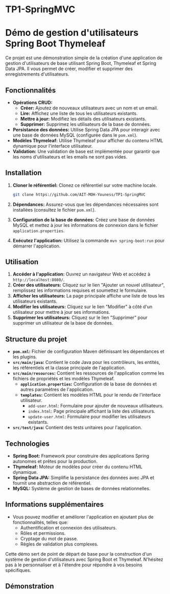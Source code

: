 # TP1-SpringMVC
# Démo de gestion d'utilisateurs Spring Boot Thymeleaf

Ce projet est une démonstration simple de la création d'une application de gestion d'utilisateurs de base utilisant Spring Boot, Thymeleaf et Spring Data JPA. Il vous permet de créer, modifier et supprimer des enregistrements d'utilisateurs.

## Fonctionnalités

* **Opérations CRUD:**
    * **Créer:** Ajoutez de nouveaux utilisateurs avec un nom et un email.
    * **Lire:** Affichez une liste de tous les utilisateurs existants.
    * **Mettre à jour:** Modifiez les détails des utilisateurs existants.
    * **Supprimer:** Supprimez les utilisateurs de la base de données.
* **Persistance des données:** Utilise Spring Data JPA pour interagir avec une base de données MySQL (configurée dans le `pom.xml`).
* **Modèles Thymeleaf:** Utilise Thymeleaf pour afficher du contenu HTML dynamique pour l'interface utilisateur.
* **Validation:** Une validation de base est implémentée pour garantir que les noms d'utilisateurs et les emails ne sont pas vides.

## Installation

1. **Cloner le référentiel:** Clonez ce référentiel sur votre machine locale.
    ```bash
    git clone https://github.com/AIT-MOH-Youness/TP1-SpringMVC
    ```

2. **Dépendances:** Assurez-vous que les dépendances nécessaires sont installées (consultez le fichier `pom.xml`).

3. **Configuration de la base de données:** Créez une base de données MySQL et mettez à jour les informations de connexion dans le fichier `application.properties`.

4. **Exécutez l'application:** Utilisez la commande `mvn spring-boot:run` pour démarrer l'application.

## Utilisation

1. **Accéder à l'application:** Ouvrez un navigateur Web et accédez à `http://localhost:8080/`.
2. **Créer des utilisateurs:** Cliquez sur le lien "Ajouter un nouvel utilisateur", remplissez les informations requises et soumettez le formulaire.
3. **Afficher les utilisateurs:** La page principale affiche une liste de tous les utilisateurs existants.
4. **Modifier les utilisateurs:** Cliquez sur le lien "Modifier" à côté d'un utilisateur pour mettre à jour ses informations.
5. **Supprimer les utilisateurs:** Cliquez sur le lien "Supprimer" pour supprimer un utilisateur de la base de données.

## Structure du projet

* **`pom.xml`:** Fichier de configuration Maven définissant les dépendances et les plugins.
* **`src/main/java`:** Contient le code Java pour les contrôleurs, les entités, les référentiels et la classe principale de l'application.
* **`src/main/resources`:** Contient les ressources de l'application comme les fichiers de propriétés et les modèles Thymeleaf.
    * **`application.properties`:** Configuration de la base de données et autres paramètres de l'application.
    * **`templates`:** Contient les modèles HTML pour le rendu de l'interface utilisateur.
        * `add-user.html`: Formulaire pour ajouter de nouveaux utilisateurs.
        * `index.html`: Page principale affichant la liste des utilisateurs.
        * `update-user.html`: Formulaire pour modifier les utilisateurs existants.
* **`src/test/java`:** Contient des tests unitaires pour l'application.

## Technologies

* **Spring Boot:** Framework pour construire des applications Spring autonomes et prêtes pour la production.
* **Thymeleaf:** Moteur de modèles pour créer du contenu HTML dynamique.
* **Spring Data JPA:** Simplifie la persistance des données avec JPA et fournit une abstraction de référentiel.
* **MySQL:** Système de gestion de bases de données relationnelles.

## Informations supplémentaires

* Vous pouvez modifier et améliorer l'application en ajoutant plus de fonctionnalités, telles que:
    * Authentification et connexion des utilisateurs.
    * Rôles et permissions.
    * Cryptage du mot de passe.
    * Règles de validation plus complexes.

Cette démo sert de point de départ de base pour la construction d'un système de gestion d'utilisateurs avec Spring Boot et Thymeleaf. N'hésitez pas à le personnaliser et à l'étendre pour répondre à vos besoins spécifiques.

## Démonstration


